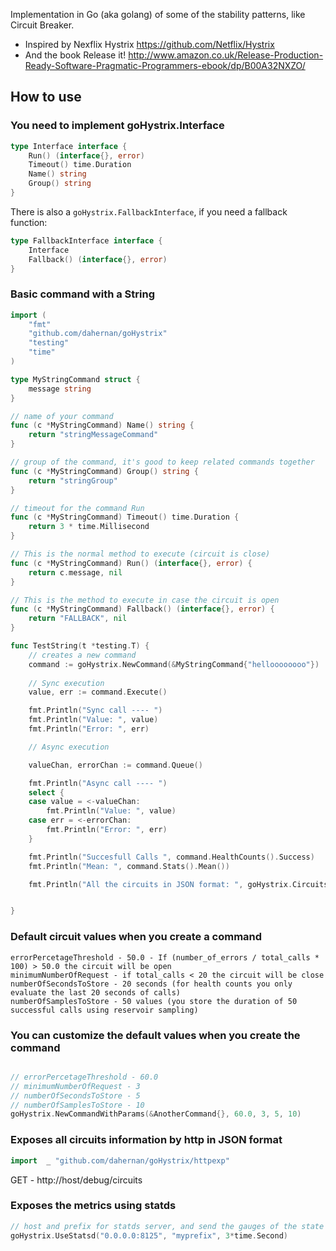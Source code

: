 Implementation in Go (aka golang) of some of the stability patterns, like Circuit Breaker.

* Inspired by Nexflix Hystrix https://github.com/Netflix/Hystrix
* And the book Release it! http://www.amazon.co.uk/Release-Production-Ready-Software-Pragmatic-Programmers-ebook/dp/B00A32NXZO/


How to use
----------

### You need to implement goHystrix.Interface

```go
type Interface interface {
	Run() (interface{}, error)
	Timeout() time.Duration
	Name() string
	Group() string
}
```

There is also a `goHystrix.FallbackInterface`, if you need a fallback function:

```go
type FallbackInterface interface {
	Interface
	Fallback() (interface{}, error)
}
```

### Basic command with a String
```go
import (
	"fmt"
	"github.com/dahernan/goHystrix"
	"testing"
	"time"
)

type MyStringCommand struct {
	message string
}

// name of your command 
func (c *MyStringCommand) Name() string {
	return "stringMessageCommand"
}

// group of the command, it's good to keep related commands together 
func (c *MyStringCommand) Group() string {
	return "stringGroup"
}

// timeout for the command Run
func (c *MyStringCommand) Timeout() time.Duration {
	return 3 * time.Millisecond
}

// This is the normal method to execute (circuit is close) 
func (c *MyStringCommand) Run() (interface{}, error) {
	return c.message, nil
}

// This is the method to execute in case the circuit is open
func (c *MyStringCommand) Fallback() (interface{}, error) {
	return "FALLBACK", nil
}

func TestString(t *testing.T) {
	// creates a new command
	command := goHystrix.NewCommand(&MyStringCommand{"helloooooooo"})
	
	// Sync execution
	value, err := command.Execute()

	fmt.Println("Sync call ---- ")
	fmt.Println("Value: ", value)
	fmt.Println("Error: ", err)

	// Async execution

	valueChan, errorChan := command.Queue()

	fmt.Println("Async call ---- ")
	select {
	case value = <-valueChan:
		fmt.Println("Value: ", value)
	case err = <-errorChan:
		fmt.Println("Error: ", err)
	}

	fmt.Println("Succesfull Calls ", command.HealthCounts().Success)
	fmt.Println("Mean: ", command.Stats().Mean())

	fmt.Println("All the circuits in JSON format: ", goHystrix.Circuits().ToJSON())


}

```

### Default circuit values when you create a command
```
errorPercetageThreshold - 50.0 - If (number_of_errors / total_calls * 100) > 50.0 the circuit will be open
minimumNumberOfRequest - if total_calls < 20 the circuit will be close
numberOfSecondsToStore - 20 seconds (for health counts you only evaluate the last 20 seconds of calls)
numberOfSamplesToStore - 50 values (you store the duration of 50 successful calls using reservoir sampling)
```

### You can customize the default values when you create the command
```go

// errorPercetageThreshold - 60.0
// minimumNumberOfRequest - 3
// numberOfSecondsToStore - 5
// numberOfSamplesToStore - 10
goHystrix.NewCommandWithParams(&AnotherCommand{}, 60.0, 3, 5, 10)
```

### Exposes all circuits information by http in JSON format
```go
import	_ "github.com/dahernan/goHystrix/httpexp"
```
GET - http://host/debug/circuits  


### Exposes the metrics using statds

```go
// host and prefix for statds server, and send the gauges of the state of the circuits every 3 Seconds
goHystrix.UseStatsd("0.0.0.0:8125", "myprefix", 3*time.Second)
```




